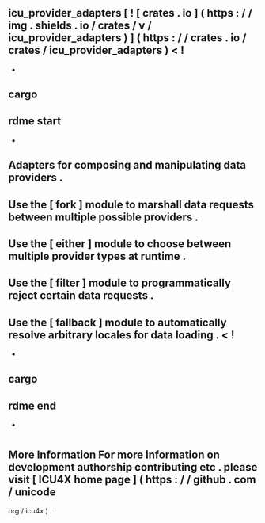 #
icu_provider_adapters
[
!
[
crates
.
io
]
(
https
:
/
/
img
.
shields
.
io
/
crates
/
v
/
icu_provider_adapters
)
]
(
https
:
/
/
crates
.
io
/
crates
/
icu_provider_adapters
)
<
!
-
-
cargo
-
rdme
start
-
-
>
Adapters
for
composing
and
manipulating
data
providers
.
-
Use
the
[
fork
]
module
to
marshall
data
requests
between
multiple
possible
providers
.
-
Use
the
[
either
]
module
to
choose
between
multiple
provider
types
at
runtime
.
-
Use
the
[
filter
]
module
to
programmatically
reject
certain
data
requests
.
-
Use
the
[
fallback
]
module
to
automatically
resolve
arbitrary
locales
for
data
loading
.
<
!
-
-
cargo
-
rdme
end
-
-
>
#
#
More
Information
For
more
information
on
development
authorship
contributing
etc
.
please
visit
[
ICU4X
home
page
]
(
https
:
/
/
github
.
com
/
unicode
-
org
/
icu4x
)
.
